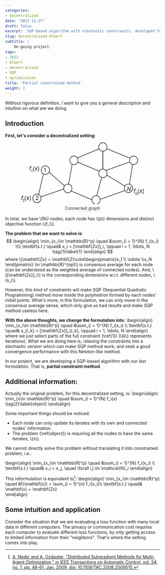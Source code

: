 ```yaml
---
categories:
- decentralized
date: "2022-11-27"
draft: false
excerpt: 'SQP-based algorithm with stochastic constraints, developed for decentralized problems.'
slug: decentralized-Albert
subtitle: |
    On-going project.
tags:
- 2022
- Albert
- decentralized
- SQP
- optimization
title: 'Partial constrained method'
weight: 2
---
```


<script type = "text/javascript" src = "https://cdn.mathjax.org/mathjax/latest/MathJax.js?config=default"></script>
Without rigorous definition, I want to give you a general description and intuition on what are we doing.
## Introduction
**First, let's consider a decentralized setting**:
<center>
    <img style="border-radius: 0.3125em;" 
    src="decentral.jpg" width = "400" height = "200">
    <br>
    <div style="color:orange; border-bottom: 1px solid #d9d9d9;
    display: inline-block;
    color: #333;
    padding: 2px;">Connected graph</div>
</center>

In total, we have \\(N\\) nodes; each node has \\(p\\) dimensions and distinct objective function \\(f_i\\).

**The problem that we want to solve is**:
$$
\begin{align}
    \min_{x_i\in \mathbb{R}^p} \quad &\sum_{i = 1}^{N} f_i(x_i) \\\\
    \textbf{s.t.} \quad& x_i = [\mathbf{Zx}]_i, \qquad i = 1, \ldots, N  \tag{1}\label{1}
\end{align}
$$
where \\(\mathbf{Zx} = \mathbf{Z}\cdot\begin{pmatrix}x_1 \\\\ \vdots \\\\x_N \end{pmatrix} \in \mathbb{R}^{np}\\) is consensus average for each node (can be understood as the weighted average of connected nodes). And, \\([\mathbf{Zx}]_i\\) is the corresponding dimensions w.r.t. different nodes, \\(x_i\\). 

However, this kind of constraints will make SQP (Sequential 
Quadratic Programming) method move inside the polyhedron formed by each nodes' initial points. What's more, in this formulation, we can only move in the consensus average sense, which 
only give us bad results and make SQP method useless here.

**With the above thoughts, we change the formulation into**:
\begin{align}
    \min_{x_i\in \mathbb{R}^p} \quad &\sum_{i = 1}^{N} f_i(x_i) \\\\
    \textbf{s.t.} \quad& x_{i_k} = [\mathbf{Zx}]_{i_k}, \qquad i = 1, \ldots, N
\end{align}
where we just select parts of the full constraint (\ref{1}) (\\(k\\) represents iterations). What we are doing here is, relaxing the constraints into a stochastic version which 
can make SQP method work; and seek a good convergence performance with this Newton-like method. 

In our project, we are developing a SQP-based algorithm with our last formulation. That is, **partial constraint method**.










## Additional information:

Actually the original problem, for this decentralized setting, is:
\begin{align}
    \min_{x\in \mathbb{R}^p} \quad &\sum_{i = 1}^{N} f_i(x) \tag{2}\label{object}
\end{align}

Some important things should be noticed:
- Each node can only update its iterates with its own and connected nodes' information.
- The problem (\ref{object}) is requiring all the nodes to have the same iterates, \\(x\\).

We cannot directly solve this problem without translating it into constrained problem, i.e.: 

\begin{align}
    \min_{x_i\in \mathbb{R}^p} \quad &\sum_{i = 1}^{N} f_i(x_i) \\\\
    \textbf{s.t.} \quad& x_i = x_j, \quad \forall i,j \in \mathcal{N}_i
\end{align}

This reformulation is equivalent to[^1]:
\begin{align}
        \min_{x_i\in \mathbb{R}^p} \quad &f(\mathbf{x}) = \sum_{i = 1}^{n} f_i(x_i)\\\\
        \textbf{s.t.} \quad& \mathbf{x} = \mathbf{Zx}   
\end{align}


## Some intuition and application

Consider the situation that we are evaluating a loss function with many local data in different computers. The privacy or communication cost requires each computer to evaluate different 
loss functions, by only getting access to limited information from their "neighbors". That's where the setting comes into play.


[^1]:[A. Nedic and A. Ozdaglar, "Distributed Subgradient Methods for Multi-Agent Optimization," in IEEE Transactions on Automatic Control, vol. 54, no. 1, pp. 48-61, Jan. 2009, doi: 10.1109/TAC.2008.2009515.](https://ieeexplore.ieee.org/document/4749425)
